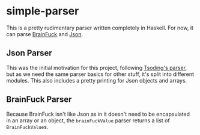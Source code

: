 # simple-parser

This is a pretty rudimentary parser written completely in Haskell. For now, it can parse [BrainFuck](https://en.wikipedia.org/wiki/Brainfuck) and [Json](https://en.wikipedia.org/wiki/JSON).

## Json Parser
This was the initial motivation for this project, following [Tsoding's parser](https://github.com/tsoding/haskell-json), but as we need the same parser basics for other stuff, it's split into different modules. This also includes a pretty printing for Json objects and arrays.

## BrainFuck Parser
Because BrainFuck isn't like Json as in it doesn't need to be encapsulated in an array or an object, the `brainFuckValue` parser returns a list of `BrainFuckValue`s.
